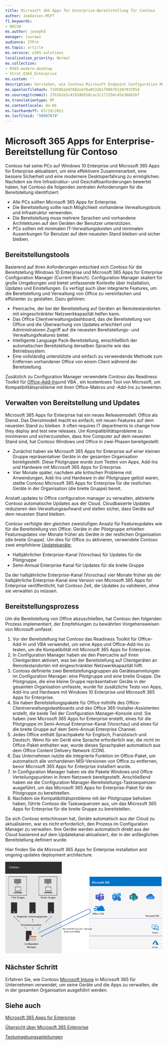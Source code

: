 ```yaml
---
title: Microsoft 365 Apps for Enterprise-Bereitstellung für Contoso
author: JoeDavies-MSFT
f1.keywords:
- NOCSH
ms.author: josephd
manager: laurawi
audience: ITPro
ms.topic: article
ms.service: o365-solutions
localization_priority: Normal
ms.collection:
- M365-modern-desktop
- Strat_O365_Enterprise
ms.custom: ''
description: Verstehen, wie Contoso Microsoft Endpoint Configuration Manager zum Bereitstellen von Microsoft 365 Apps for Enterprise verwendet.
ms.openlocfilehash: 71958b2e87882e478a852db1f906f61207837854
ms.sourcegitcommit: 27b2b2e5c41934b918cac2c171556c45e36661bf
ms.translationtype: MT
ms.contentlocale: de-DE
ms.lasthandoff: 03/19/2021
ms.locfileid: "50907674"
---
```

# <a name="microsoft-365-apps-for-enterprise-deployment-for-contoso"></a>Microsoft 365 Apps for Enterprise-Bereitstellung für Contoso

Contoso hat seine PCs auf Windows 10 Enterprise und Microsoft 365 Apps for Enterprise aktualisiert, um eine effektivere Zusammenarbeit, eine bessere Sicherheit und eine modernere Desktoperfahrung zu ermöglichen. Nachdem sie ihre Infrastruktur- und Geschäftsanforderungen bewertet haben, hat Contoso die folgenden zentralen Anforderungen für die Bereitstellung identifiziert:

- Alle PCs sollten Microsoft 365 Apps for Enterprise.
- Die Bereitstellung sollte nach Möglichkeit vorhandene Verwaltungstools und Infrastruktur verwenden.
- Die Bereitstellung muss mehrere Sprachen und vorhandene Architekturen auf den Geräten der Benutzer unterstützen.
- PCs sollten mit minimalen IT-Verwaltungskosten und minimalen Auswirkungen für Benutzer auf dem neuesten Stand bleiben und sicher bleiben.

## <a name="deployment-tools"></a>Bereitstellungstools

Basierend auf ihren Anforderungen entschied sich Contoso für die Bereitstellung Windows 10 Enterprise und Microsoft 365 Apps for Enterprise Configuration Manager (Current Branch). Configuration Manager skaliert für große Umgebungen und bietet umfassende Kontrolle über Installation, Updates und Einstellungen. Es verfügt auch über integrierte Features, um die Bereitstellung und Verwaltung von Office zu vereinfachen und effizienter zu gestalten. Dazu gehören:

- Peercache, der bei der Bereitstellung auf Geräten an Remotestandorten mit eingeschränkter Netzwerkkapazität helfen kann.
- Das Office Clientverwaltungsdashboard, das die Bereitstellung von Office und die Überwachung von Updates erleichtert und Administratoren Zugriff auf die neuesten Bereitstellungs- und Verwaltungsfeatures bietet.
- Intelligente Language Pack-Bereitstellung, einschließlich der automatischen Bereitstellung derselben Sprache wie das Betriebssystem.
- Eine vollständig unterstützte und einfach zu verwendende Methode zum Entfernen vorhandener Office von einem Client während der Bereitstellung.

Zusätzlich zu Configuration Manager verwendete Contoso das Readiness Toolkit für [Office-Add-Ins](/deployoffice/readiness-toolkit-application-compatibility-microsoft-365-apps)und VBA , ein kostenloses Tool von Microsoft, um Kompatibilitätsprobleme mit ihren Office-Makros und -Add-Ins zu bewerten.

## <a name="managing-deployment-and-updates"></a>Verwalten von Bereitstellung und Updates

Microsoft 365 Apps for Enterprise hat ein neues Releasemodell: Office als Dienst. Das Dienstmodell macht es einfach, mit neuen Features auf dem neuesten Stand zu bleiben. It often requires IT departments to change how they deploy and test new releases. Um Kompatibilitätsprobleme zu minimieren und sicherzustellen, dass ihre Computer auf dem neuesten Stand sind, hat Contoso Windows und Office in zwei Phasen bereitgestellt:

- Zunächst haben sie Microsoft 365 Apps for Enterprise auf einer kleinen Gruppe repräsentativer Geräte in der gesamten Organisation bereitgestellt. Diese Pilotgruppe wurde zum Testen von Apps, Add-Ins und Hardware mit Microsoft 365 Apps for Enterprise.
- Vier Monate später, nachdem alle kritischen Probleme mit Anwendungen, Add-Ins und Hardware in der Pilotgruppe gelöst waren, stellte Contoso Microsoft 365 Apps for Enterprise für die restlichen Geräte in der Organisation (die breite Gruppe) bereit.

Anstatt updates to Office configuration manager zu verwalten, aktivierte Contoso automatische Updates aus der Cloud. Cloudbasierte Updates reduzieren den Verwaltungsaufwand und stellen sicher, dass Geräte auf dem neuesten Stand bleiben.

Contoso verfolgte den gleichen zweistufigen Ansatz für Featureupdates wie für die Bereitstellung von Office: Geräte in der Pilotgruppe erhielten Featureupdates vier Monate früher als Geräte in der restlichen Organisation (die breite Gruppe). Um dies für Office zu aktivieren, verwendete Contoso zwei empfohlene [Updatekanäle:](/DeployOffice/overview-update-channels)

- Halbjährlicher Enterprise-Kanal (Vorschau) für Updates für die Pilotgruppe
- Semi-Annual Enterprise Kanal für Updates für die breite Gruppe

Da der halbjährliche Enterprise-Kanal (Vorschau) vier Monate früher als der halbjährliche Enterprise-Kanal eine Version von Microsoft 365 Apps for Enterprise veröffentlicht, hat Contoso Zeit, die Updates zu validieren, ohne sie verwalten zu müssen.

## <a name="deployment-process"></a>Bereitstellungsprozess

Um die Bereitstellung von Office abzuschließen, hat Contoso den folgenden Prozess implementiert, der Empfehlungen zu bewährten Vorgehensweisen von Microsoft umfasst:

1. Vor der Bereitstellung hat Contoso das Readiness Toolkit für Office-Add-In und VBA verwendet, um seine Apps und Office-Add-Ins zu testen, um die Kompatibilität mit Microsoft 365 Apps for Enterprise.
1. In Configuration Manager haben sie den Peercache auf ihren Clientgeräten aktiviert, was bei der Bereitstellung auf Clientgeräten an Remotestandorten mit eingeschränkter Netzwerkkapazität hilft. 
1. Contoso definierte zwei Bereitstellungsgruppen als Gerätesammlungen im Configuration Manager: eine Pilotgruppe und eine breite Gruppe. Die Pilotgruppe, die eine kleine Gruppe repräsentativer Geräte in der gesamten Organisation umfasste, wurde für zusätzliche Tests von Apps, Add-Ins und Hardware mit Windows 10 Enterprise und Microsoft 365 Apps for Enterprise.
1. Sie haben Bereitstellungspakete für Office mithilfe des Office-Clientverwaltungsdashboards und des Office 365-Installer-Assistenten erstellt, die beide Teil der Configuration Manager-Konsole sind. Sie haben zwei Microsoft 365 Apps for Enterprise erstellt, eines für die Pilotgruppe im Semi-Annual Enterprise-Kanal (Vorschau) und eines für die breite Gruppe auf dem Semi-Annual Enterprise Channel.
2. Jedes Office enthält Sprachpakete für Englisch, Französisch und Deutsch. Wenn für ein Gerät eine Sprache erforderlich war, die nicht im Office-Paket enthalten war, wurde dieses Sprachpaket automatisch aus dem Office Content Delivery Network (CDN).
3. Das Unternehmen nutzte die integrierte Funktion im Office-Paket, um automatisch alle vorhandenen MSI-Versionen von Office zu entfernen, bevor Microsoft 365 Apps for Enterprise installiert wurde.
4. In Configuration Manager haben sie die Pakete Windows und Office Verteilungspunkten in ihrem Netzwerk bereitgestellt. Anschließend haben sie die Configuration Manager-Bereitstellungs-Tasksequenzen ausgeführt, um das Microsoft 365 Apps for Enterprise-Paket für die Pilotgruppe zu bereitstellen.
5. Nachdem sie Kompatibilitätsprobleme mit der Pilotgruppe behoben haben, führte Contoso die Tasksequenzen aus, um das Microsoft 365 Apps for Enterprise für die breite Gruppe zu bereitstellen.

Da sich Contoso entschlossen hat, Geräte automatisch aus der Cloud zu aktualisieren, war es nicht erforderlich, den Prozess im Configuration Manager zu verwalten. Ihre Geräte werden automatisch direkt aus der Cloud basierend auf dem Updatekanal aktualisiert, der in der anfänglichen Bereitstellung definiert wurde.

Hier finden Sie die Microsoft 365 Apps for Enterprise installation and ongoing updates deployment architecture.

![Die Contoso-Bereitstellungsinfrastruktur für Microsoft 365 Apps for Enterprise](../media/contoso-o365pp/contoso-o365pp-fig1.png)
 
## <a name="next-step"></a>Nächster Schritt

Erfahren Sie, wie Contoso [Microsoft Intune](contoso-mdm.md) in Microsoft 365 für Unternehmen verwendet, um seine Geräte und die Apps zu verwalten, die in der gesamten Organisation ausgeführt werden.

## <a name="see-also"></a>Siehe auch

[Microsoft 365 Apps for Enterprise](/deployoffice/deployment-guide-microsoft-365-apps)

[Übersicht über Microsoft 365 Enterprise](microsoft-365-overview.md)

[Testumgebungsanleitungen](m365-enterprise-test-lab-guides.md)